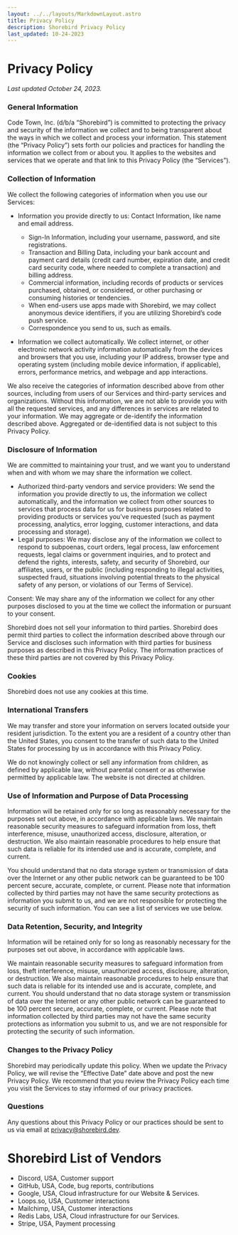 ```yaml
---
layout: ../../layouts/MarkdownLayout.astro
title: Privacy Policy
description: Shorebird Privacy Policy
last_updated: 10-24-2023
---
```


# Privacy Policy

_Last updated October 24, 2023._

### General Information

Code Town, Inc. (d/b/a “Shorebird”) is committed to protecting the privacy and
security of the information we collect and to being transparent about the ways
in which we collect and process your information. This statement (the “Privacy
Policy”) sets forth our policies and practices for handling the information we
collect from or about you. It applies to the websites and services that we
operate and that link to this Privacy Policy (the “Services”).

### Collection of Information

We collect the following categories of information when you use our Services:

- Information you provide directly to us: Contact Information, like name and
  email address.

  - Sign-In Information, including your username, password, and site
    registrations.
  - Transaction and Billing Data, including your bank account and payment card
    details (credit card number, expiration date, and credit card security code,
    where needed to complete a transaction) and billing address.
  - Commercial information, including records of products or services purchased,
    obtained, or considered, or other purchasing or consuming histories or
    tendencies.
  - When end-users use apps made with Shorebird, we may collect anonymous device
    identifiers, if you are utilizing Shorebird’s code push service.
  - Correspondence you send to us, such as emails.

- Information we collect automatically. We collect internet, or other electronic
  network activity information automatically from the devices and browsers that
  you use, including your IP address, browser type and operating system
  (including mobile device information, if applicable), errors, performance
  metrics, and webpage and app interactions.

We also receive the categories of information described above from other
sources, including from users of our Services and third-party services and
organizations. Without this information, we are not able to provide you with all
the requested services, and any differences in services are related to your
information. We may aggregate or de-identify the information described above.
Aggregated or de-identified data is not subject to this Privacy Policy.

### Disclosure of Information

We are committed to maintaining your trust, and we want you to understand when
and with whom we may share the information we collect.

- Authorized third-party vendors and service providers: We send the information
  you provide directly to us, the information we collect automatically, and the
  information we collect from other sources to services that process data for us
  for business purposes related to providing products or services you’ve
  requested (such as payment processing, analytics, error logging, customer
  interactions, and data processing and storage).
- Legal purposes: We may disclose any of the information we collect to respond
  to subpoenas, court orders, legal process, law enforcement requests, legal
  claims or government inquiries, and to protect and defend the rights,
  interests, safety, and security of Shorebird, our affiliates, users, or the
  public (including responding to illegal activities, suspected fraud,
  situations involving potential threats to the physical safety of any person,
  or violations of our Terms of Service).

Consent: We may share any of the information we collect for any other purposes
disclosed to you at the time we collect the information or pursuant to your
consent.

Shorebird does not sell your information to third parties. Shorebird does permit
third parties to collect the information described above through our Service and
discloses such information with third parties for business purposes as described
in this Privacy Policy. The information practices of these third parties are not
covered by this Privacy Policy.

### Cookies

Shorebird does not use any cookies at this time.

### International Transfers

We may transfer and store your information on servers located outside your
resident jurisdiction. To the extent you are a resident of a country other than
the United States, you consent to the transfer of such data to the United States
for processing by us in accordance with this Privacy Policy.

We do not knowingly collect or sell any information from children, as defined by
applicable law, without parental consent or as otherwise permitted by applicable
law. The website is not directed at children.

### Use of Information and Purpose of Data Processing

Information will be retained only for so long as reasonably necessary for the
purposes set out above, in accordance with applicable laws. We maintain
reasonable security measures to safeguard information from loss, theft
interference, misuse, unauthorized access, disclosure, alteration, or
destruction. We also maintain reasonable procedures to help ensure that such
data is reliable for its intended use and is accurate, complete, and current.

You should understand that no data storage system or transmission of data over
the Internet or any other public network can be guaranteed to be 100 percent
secure, accurate, complete, or current. Please note that information collected
by third parties may not have the same security protections as information you
submit to us, and we are not responsible for protecting the security of such
information. You can see a list of services we use below.

### Data Retention, Security, and Integrity

Information will be retained only for so long as reasonably necessary for the
purposes set out above, in accordance with applicable laws.

We maintain reasonable security measures to safeguard information from loss,
theft interference, misuse, unauthorized access, disclosure, alteration, or
destruction. We also maintain reasonable procedures to help ensure that such
data is reliable for its intended use and is accurate, complete, and current.
You should understand that no data storage system or transmission of data over
the Internet or any other public network can be guaranteed to be 100 percent
secure, accurate, complete, or current. Please note that information collected
by third parties may not have the same security protections as information you
submit to us, and we are not responsible for protecting the security of such
information.

### Changes to the Privacy Policy

Shorebird may periodically update this policy. When we update the Privacy
Policy, we will revise the “Effective Date” date above and post the new Privacy
Policy. We recommend that you review the Privacy Policy each time you visit the
Services to stay informed of our privacy practices.

### Questions

Any questions about this Privacy Policy or our practices should be sent to us
via email at privacy@shorebird.dev.

# Shorebird List of Vendors

- Discord, USA, Customer support
- GitHub, USA, Code, bug reports, contributions
- Google, USA, Cloud infrastructure for our Website & Services.
- Loops.so, USA, Customer interactions
- Mailchimp, USA, Customer interactions
- Redis Labs, USA, Cloud infrastructure for our Services.
- Stripe, USA, Payment processing
